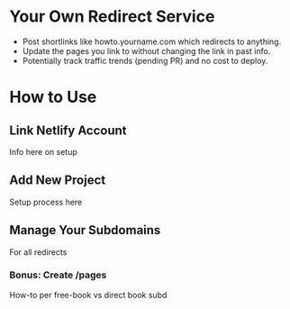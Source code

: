 # Your Own Redirect Service

- Post shortlinks like howto.yourname.com which redirects to anything.
- Update the pages you link to without changing the link in past info.
- Potentially track traffic trends (pending PR) and no cost to deploy.

# How to Use

## Link Netlify Account

Info here on setup


## Add New Project

Setup process here


## Manage Your Subdomains

For all redirects


### Bonus: Create /pages

How-to per free-book vs direct book subd
